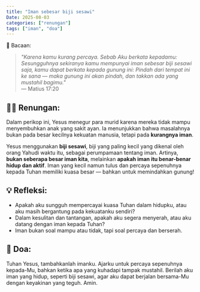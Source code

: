```yaml
---
title: "Iman sebesar biji sesawi"
Date: 2025-08-03
categories: ["renungan"]
tags: ["iman", "doa"]
---
```


📖 Bacaan:

> _"Karena kamu kurang percaya. Sebab Aku berkata kepadamu: Sesungguhnya sekiranya kamu mempunyai iman sebesar biji sesawi saja, kamu dapat berkata kepada gunung ini: Pindah dari tempat ini ke sana — maka gunung ini akan pindah, dan takkan ada yang mustahil bagimu."_  
> — Matius 17:20

## 🧎‍♂️ Renungan:

Dalam perikop ini, Yesus menegur para murid karena mereka tidak mampu menyembuhkan anak yang sakit ayan. Ia menunjukkan bahwa masalahnya bukan pada besar kecilnya kekuatan manusia, tetapi pada **kurangnya iman**.

Yesus menggunakan **biji sesawi**, biji yang paling kecil yang dikenal oleh orang Yahudi waktu itu, sebagai perumpamaan tentang iman. Artinya, **bukan seberapa besar iman kita**, melainkan **apakah iman itu benar-benar hidup dan aktif**. Iman yang kecil namun tulus dan percaya sepenuhnya kepada Tuhan memiliki kuasa besar — bahkan untuk memindahkan gunung!

## 💡 Refleksi:

- Apakah aku sungguh mempercayai kuasa Tuhan dalam hidupku, atau aku masih bergantung pada kekuatanku sendiri?
- Dalam kesulitan dan tantangan, apakah aku segera menyerah, atau aku datang dengan iman kepada Tuhan?
- Iman bukan soal mampu atau tidak, tapi soal percaya dan berserah.

## 🙏 Doa:

Tuhan Yesus, tambahkanlah imanku. Ajarku untuk percaya sepenuhnya kepada-Mu, bahkan ketika apa yang kuhadapi tampak mustahil. Berilah aku iman yang hidup, seperti biji sesawi, agar aku dapat berjalan bersama-Mu dengan keyakinan yang teguh. Amin.
